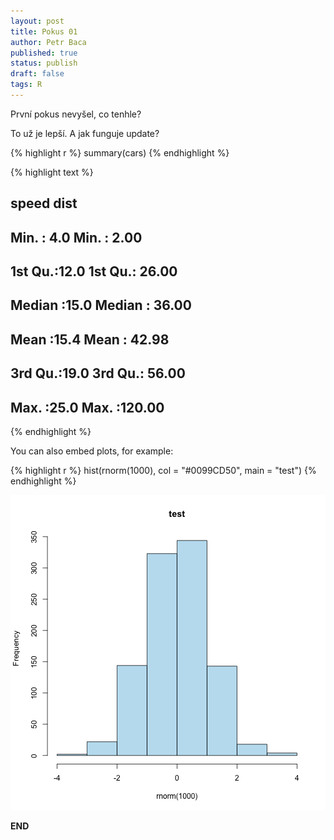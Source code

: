 ```yaml
---
layout: post
title: Pokus 01
author: Petr Baca
published: true
status: publish
draft: false
tags: R
---
```

 
První pokus nevyšel, co tenhle?
 
To už je lepší. A jak funguje update?
 

{% highlight r %}
summary(cars)
{% endhighlight %}



{% highlight text %}
##      speed           dist       
##  Min.   : 4.0   Min.   :  2.00  
##  1st Qu.:12.0   1st Qu.: 26.00  
##  Median :15.0   Median : 36.00  
##  Mean   :15.4   Mean   : 42.98  
##  3rd Qu.:19.0   3rd Qu.: 56.00  
##  Max.   :25.0   Max.   :120.00
{% endhighlight %}
 
You can also embed plots, for example:
 

{% highlight r %}
hist(rnorm(1000), col = "#0099CD50", main = "test")
{% endhighlight %}

![plot of chunk plot02](/figures/plot02-1.png)
 
__END__
 
